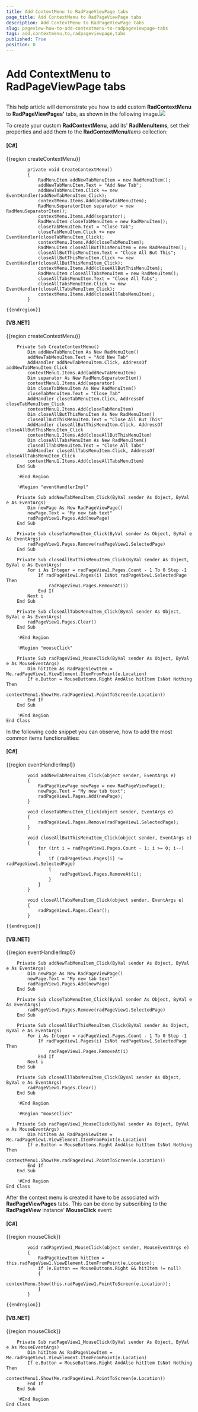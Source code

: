 ```yaml
---
title: Add ContextMenu to RadPageViewPage tabs
page_title: Add ContextMenu to RadPageViewPage tabs
description: Add ContextMenu to RadPageViewPage tabs
slug: pageview-how-to-add-contextmenu-to-radpageviewpage-tabs
tags: add,contextmenu,to,radpageviewpage,tabs
published: True
position: 0
---
```


# Add ContextMenu to RadPageViewPage tabs



## 

This help article will demonstrate you how to add custom __RadContextMenu__ to __RadPageViewPages'__ tabs,
        as shown in the following image.![](images/pageview-how-to-add-contextmenu-to-radpageview-tabs001.png)

To create your custom __RadContextMenu__, add its' __RadMenuItems__, set their properties and add them
        to the __RadContextMenu__*Items* collection:

#### __[C#]__

{{region createContextMenu}}
	
	        private void CreateContextMenu()
	        {
	            RadMenuItem addNewTabMenuItem = new RadMenuItem();
	            addNewTabMenuItem.Text = "Add New Tab";
	            addNewTabMenuItem.Click += new EventHandler(addNewTabMenuItem_Click);
	            contextMenu.Items.Add(addNewTabMenuItem);
	            RadMenuSeparatorItem separator = new RadMenuSeparatorItem();
	            contextMenu.Items.Add(separator);
	            RadMenuItem closeTabMenuItem = new RadMenuItem();
	            closeTabMenuItem.Text = "Close Tab";
	            closeTabMenuItem.Click += new EventHandler(closeTabMenuItem_Click);
	            contextMenu.Items.Add(closeTabMenuItem);
	            RadMenuItem closeAllButThisMenuItem = new RadMenuItem();
	            closeAllButThisMenuItem.Text = "Close All But This";
	            closeAllButThisMenuItem.Click += new EventHandler(closeAllButThisMenuItem_Click);
	            contextMenu.Items.Add(closeAllButThisMenuItem);
	            RadMenuItem closeAllTabsMenuItem = new RadMenuItem();
	            closeAllTabsMenuItem.Text = "Close All Tabs";
	            closeAllTabsMenuItem.Click += new EventHandler(closeAllTabsMenuItem_Click);
	            contextMenu.Items.Add(closeAllTabsMenuItem);
	        }
	
	{{endregion}}



#### __[VB.NET]__

{{region createContextMenu}}
	
	    Private Sub CreateContextMenu()
	        Dim addNewTabMenuItem As New RadMenuItem()
	        addNewTabMenuItem.Text = "Add New Tab"
	        AddHandler addNewTabMenuItem.Click, AddressOf addNewTabMenuItem_Click
	        contextMenu1.Items.Add(addNewTabMenuItem)
	        Dim separator As New RadMenuSeparatorItem()
	        contextMenu1.Items.Add(separator)
	        Dim closeTabMenuItem As New RadMenuItem()
	        closeTabMenuItem.Text = "Close Tab"
	        AddHandler closeTabMenuItem.Click, AddressOf closeTabMenuItem_Click
	        contextMenu1.Items.Add(closeTabMenuItem)
	        Dim closeAllButThisMenuItem As New RadMenuItem()
	        closeAllButThisMenuItem.Text = "Close All But This"
	        AddHandler closeAllButThisMenuItem.Click, AddressOf closeAllButThisMenuItem_Click
	        contextMenu1.Items.Add(closeAllButThisMenuItem)
	        Dim closeAllTabsMenuItem As New RadMenuItem()
	        closeAllTabsMenuItem.Text = "Close All Tabs"
	        AddHandler closeAllTabsMenuItem.Click, AddressOf closeAllTabsMenuItem_Click
	        contextMenu1.Items.Add(closeAllTabsMenuItem)
	    End Sub
	
	    '#End Region
	
	    '#Region "eventHandlerImpl"
	
	    Private Sub addNewTabMenuItem_Click(ByVal sender As Object, ByVal e As EventArgs)
	        Dim newPage As New RadPageViewPage()
	        newPage.Text = "My new tab text"
	        radPageView1.Pages.Add(newPage)
	    End Sub
	
	    Private Sub closeTabMenuItem_Click(ByVal sender As Object, ByVal e As EventArgs)
	        radPageView1.Pages.Remove(radPageView1.SelectedPage)
	    End Sub
	
	    Private Sub closeAllButThisMenuItem_Click(ByVal sender As Object, ByVal e As EventArgs)
	        For i As Integer = radPageView1.Pages.Count - 1 To 0 Step -1
	            If radPageView1.Pages(i) IsNot radPageView1.SelectedPage Then
	                radPageView1.Pages.RemoveAt(i)
	            End If
	        Next i
	    End Sub
	
	    Private Sub closeAllTabsMenuItem_Click(ByVal sender As Object, ByVal e As EventArgs)
	        radPageView1.Pages.Clear()
	    End Sub
	
	    '#End Region
	
	    '#Region "mouseClick"
	
	    Private Sub radPageView1_MouseClick(ByVal sender As Object, ByVal e As MouseEventArgs)
	        Dim hitItem As RadPageViewItem = Me.radPageView1.ViewElement.ItemFromPoint(e.Location)
	        If e.Button = MouseButtons.Right AndAlso hitItem IsNot Nothing Then
	            contextMenu1.Show(Me.radPageView1.PointToScreen(e.Location))
	        End If
	    End Sub
	
	    '#End Region
	End Class



In the following code snippet you can observe, how to add the most common items functionalities:

#### __[C#]__

{{region eventHandlerImpl}}
	
	        void addNewTabMenuItem_Click(object sender, EventArgs e)
	        {
	            RadPageViewPage newPage = new RadPageViewPage();
	            newPage.Text = "My new tab text";
	            radPageView1.Pages.Add(newPage);
	        }
	
	        void closeTabMenuItem_Click(object sender, EventArgs e)
	        {
	            radPageView1.Pages.Remove(radPageView1.SelectedPage);
	        }
	
	        void closeAllButThisMenuItem_Click(object sender, EventArgs e)
			{
			    for (int i = radPageView1.Pages.Count - 1; i >= 0; i--)
			    {
			        if (radPageView1.Pages[i] != radPageView1.SelectedPage)
			        {
			            radPageView1.Pages.RemoveAt(i);
			        }
			    }
			}
	
	        void closeAllTabsMenuItem_Click(object sender, EventArgs e)
	        {
	            radPageView1.Pages.Clear();
	        }
	
	{{endregion}}



#### __[VB.NET]__

{{region eventHandlerImpl}}
	
	    Private Sub addNewTabMenuItem_Click(ByVal sender As Object, ByVal e As EventArgs)
	        Dim newPage As New RadPageViewPage()
	        newPage.Text = "My new tab text"
	        radPageView1.Pages.Add(newPage)
	    End Sub
	
	    Private Sub closeTabMenuItem_Click(ByVal sender As Object, ByVal e As EventArgs)
	        radPageView1.Pages.Remove(radPageView1.SelectedPage)
	    End Sub
	
	    Private Sub closeAllButThisMenuItem_Click(ByVal sender As Object, ByVal e As EventArgs)
	        For i As Integer = radPageView1.Pages.Count - 1 To 0 Step -1
	            If radPageView1.Pages(i) IsNot radPageView1.SelectedPage Then
	                radPageView1.Pages.RemoveAt(i)
	            End If
	        Next i
	    End Sub
	
	    Private Sub closeAllTabsMenuItem_Click(ByVal sender As Object, ByVal e As EventArgs)
	        radPageView1.Pages.Clear()
	    End Sub
	
	    '#End Region
	
	    '#Region "mouseClick"
	
	    Private Sub radPageView1_MouseClick(ByVal sender As Object, ByVal e As MouseEventArgs)
	        Dim hitItem As RadPageViewItem = Me.radPageView1.ViewElement.ItemFromPoint(e.Location)
	        If e.Button = MouseButtons.Right AndAlso hitItem IsNot Nothing Then
	            contextMenu1.Show(Me.radPageView1.PointToScreen(e.Location))
	        End If
	    End Sub
	
	    '#End Region
	End Class



After the context menu is created it have to be associated with __RadPageViewPages__ tabs. This can be done by subscribing to the __RadPageView__ instance' __MouseClick__ event:

#### __[C#]__

{{region mouseClick}}
	
	        void radPageView1_MouseClick(object sender, MouseEventArgs e)
	        {
	            RadPageViewItem hitItem = this.radPageView1.ViewElement.ItemFromPoint(e.Location);
	            if (e.Button == MouseButtons.Right && hitItem != null)
	            {
	                contextMenu.Show(this.radPageView1.PointToScreen(e.Location));
	            }
	        }
	
	{{endregion}}



#### __[VB.NET]__

{{region mouseClick}}
	
	    Private Sub radPageView1_MouseClick(ByVal sender As Object, ByVal e As MouseEventArgs)
	        Dim hitItem As RadPageViewItem = Me.radPageView1.ViewElement.ItemFromPoint(e.Location)
	        If e.Button = MouseButtons.Right AndAlso hitItem IsNot Nothing Then
	            contextMenu1.Show(Me.radPageView1.PointToScreen(e.Location))
	        End If
	    End Sub
	
	    '#End Region
	End Class


